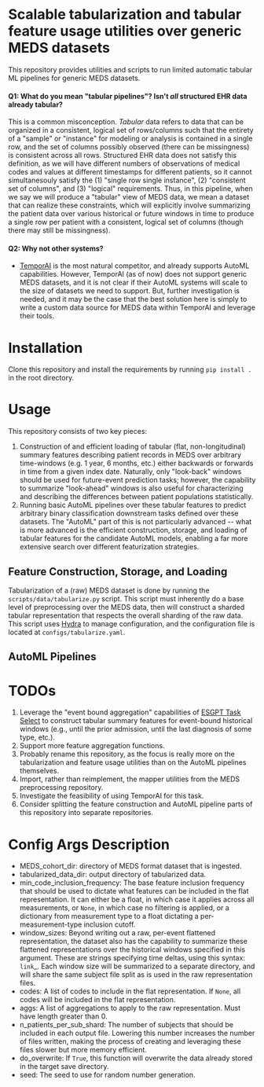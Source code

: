 # Scalable tabularization and tabular feature usage utilities over generic MEDS datasets

This repository provides utilities and scripts to run limited automatic tabular ML pipelines for generic MEDS
datasets.

#### Q1: What do you mean "tabular pipelines"? Isn't _all_ structured EHR data already tabular?

This is a common misconception. _Tabular_ data refers to data that can be organized in a consistent, logical
set of rows/columns such that the entirety of a "sample" or "instance" for modeling or analysis is contained
in a single row, and the set of columns possibly observed (there can be missingness) is consistent across all
rows. Structured EHR data does not satisfy this definition, as we will have different numbers of observations
of medical codes and values at different timestamps for different patients, so it cannot simultanesouly
satisfy the (1) "single row single instance", (2) "consistent set of columns", and (3) "logical" requirements.
Thus, in this pipeline, when we say we will produce a "tabular" view of MEDS data, we mean a dataset that can
realize these constraints, which will explicitly involve summarizing the patient data over various historical
or future windows in time to produce a single row per patient with a consistent, logical set of columns
(though there may still be missingness).

#### Q2: Why not other systems?

- [TemporAI](https://github.com/vanderschaarlab/temporai) is the most natural competitor, and already
  supports AutoML capabilities. However, TemporAI (as of now) does not support generic MEDS datasets, and it
  is not clear if their AutoML systems will scale to the size of datasets we need to support. But, further
  investigation is needed, and it may be the case that the best solution here is simply to write a custom
  data source for MEDS data within TemporAI and leverage their tools.

# Installation

Clone this repository and install the requirements by running `pip install .` in the root directory.

# Usage

This repository consists of two key pieces:

1. Construction of and efficient loading of tabular (flat, non-longitudinal) summary features describing
   patient records in MEDS over arbitrary time-windows (e.g. 1 year, 6 months, etc.) either backwards or
   forwards in time from a given index date. Naturally, only "look-back" windows should be used for
   future-event prediction tasks; however, the capability to summarize "look-ahead" windows is also useful
   for characterizing and describing the differences between patient populations statistically.
2. Running basic AutoML pipelines over these tabular features to predict arbitrary binary classification
   downstream tasks defined over these datasets. The "AutoML" part of this is not particularly advanced --
   what is more advanced is the efficient construction, storage, and loading of tabular features for the
   candidate AutoML models, enabling a far more extensive search over different featurization strategies.

## Feature Construction, Storage, and Loading

Tabularization of a (raw) MEDS dataset is done by running the `scripts/data/tabularize.py` script. This script
must inherently do a base level of preprocessing over the MEDS data, then will construct a sharded tabular
representation that respects the overall sharding of the raw data. This script uses [Hydra](https://hydra.cc/)
to manage configuration, and the configuration file is located at `configs/tabularize.yaml`.

## AutoML Pipelines

# TODOs

1. Leverage the "event bound aggregation" capabilities of [ESGPT Task
   Select](https://github.com/justin13601/ESGPTTaskQuerying/) to construct tabular summary features for
   event-bound historical windows (e.g., until the prior admission, until the last diagnosis of some type,
   etc.).
2. Support more feature aggregation functions.
3. Probably rename this repository, as the focus is really more on the tabularization and feature usage
   utilities than on the AutoML pipelines themselves.
4. Import, rather than reimplement, the mapper utilities from the MEDS preprocessing repository.
5. Investigate the feasibility of using TemporAI for this task.
6. Consider splitting the feature construction and AutoML pipeline parts of this repository into separate
   repositories.

# Config Args Description

- MEDS_cohort_dir: directory of MEDS format dataset that is ingested.
- tabularized_data_dir: output directory of tabularized data.
- min_code_inclusion_frequency: The base feature inclusion frequency that should be used to dictate
  what features can be included in the flat representation. It can either be a float, in which
  case it applies across all measurements, or `None`, in which case no filtering is applied, or
  a dictionary from measurement type to a float dictating a per-measurement-type inclusion
  cutoff.
- window_sizes: Beyond writing out a raw, per-event flattened representation, the dataset also has
  the capability to summarize these flattened representations over the historical windows
  specified in this argument. These are strings specifying time deltas, using this syntax:
  `link`\_. Each window size will be summarized to a separate directory, and will share the same
  subject file split as is used in the raw representation files.
- codes: A list of codes to include in the flat representation. If `None`, all codes will be included
  in the flat representation.
- aggs: A list of aggregations to apply to the raw representation. Must have length greater than 0.
- n_patients_per_sub_shard: The number of subjects that should be included in each output file.
  Lowering this number increases the number of files written, making the process of creating and
  leveraging these files slower but more memory efficient.
- do_overwrite: If `True`, this function will overwrite the data already stored in the target save
  directory.
- seed: The seed to use for random number generation.
